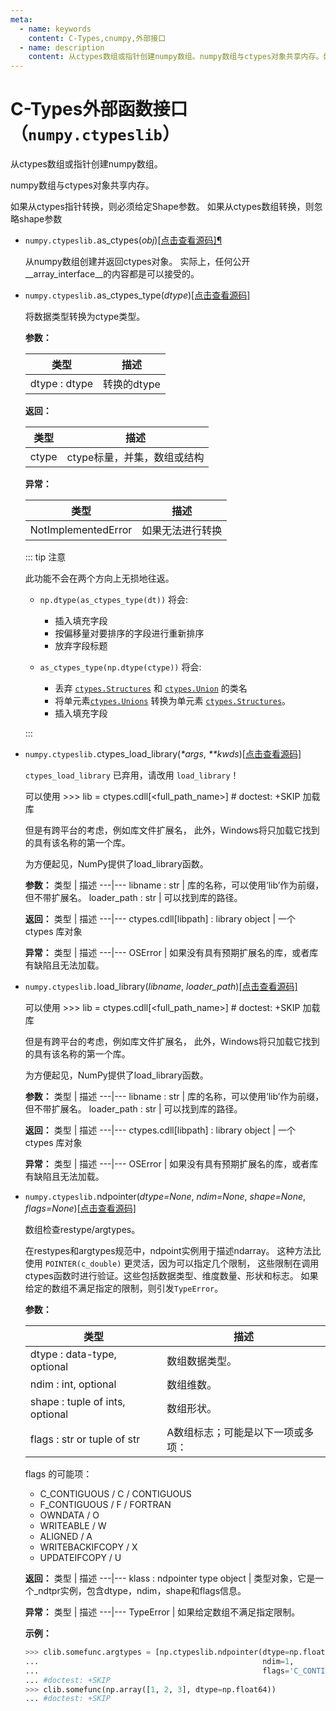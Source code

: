 ```yaml
---
meta:
  - name: keywords
    content: C-Types,cnumpy,外部接口
  - name: description
    content: 从ctypes数组或指针创建numpy数组。numpy数组与ctypes对象共享内存。如果从ctypes指针转换，则必须给定Shape参数。如果从ctypes数组转换，则忽略shape参数
---
```


# C-Types外部函数接口（``numpy.ctypeslib``）

  从ctypes数组或指针创建numpy数组。

  numpy数组与ctypes对象共享内存。

  如果从ctypes指针转换，则必须给定Shape参数。
  如果从ctypes数组转换，则忽略shape参数

- ``numpy.ctypeslib.``as_ctypes(*obj*)[[点击查看源码]](https://github.com/numpy/numpy/blob/master/numpy/ctypeslib.py#L526-L541)[¶](#numpy.ctypeslib.as_ctypes)

  从numpy数组创建并返回ctypes对象。
  实际上，任何公开 \_\_array_interface__的内容都是可以接受的。

- ``numpy.ctypeslib.``as_ctypes_type(*dtype*)[[点击查看源码]](https://github.com/numpy/numpy/blob/master/numpy/ctypeslib.py#L464-L502)

  将数据类型转换为ctype类型。

  **参数：**

  类型 | 描述
  ---|---
  dtype : dtype | 转换的dtype

  **返回：**

  类型 | 描述
  ---|---
  ctype | ctype标量，并集，数组或结构

  **异常：**

  类型 | 描述
  ---|---
  NotImplementedError | 如果无法进行转换

  ::: tip 注意

  此功能不会在两个方向上无损地往返。

  - ``np.dtype(as_ctypes_type(dt))`` 将会:
    - 插入填充字段
    - 按偏移量对要排序的字段进行重新排序
    - 放弃字段标题

  - ``as_ctypes_type(np.dtype(ctype))`` 将会:
    - 丢弃 [``ctypes.Structures``](https://docs.python.org/dev/library/ctypes.html#ctypes.Structure) 和 [``ctypes.Union``](https://docs.python.org/dev/library/ctypes.html#ctypes.Union) 的类名
    - 将单元素[``ctypes.Unions``](https://docs.python.org/dev/library/ctypes.html#ctypes.Union) 转换为单元素 [``ctypes.Structures``](https://docs.python.org/dev/library/ctypes.html#ctypes.Structure)。
    - 插入填充字段

  :::

- ``numpy.ctypeslib.``ctypes_load_library(*\*args*, *\*\*kwds*)[[点击查看源码]](https://github.com/numpy/numpy/blob/master/numpy/lib/utils.py#L98-L101)
  
  ``ctypes_load_library`` 已弃用，请改用 ``load_library``！
  
  可以使用 \>\>\> lib = ctypes.cdll[\<full_path_name\>] \# doctest: +SKIP 加载库

  但是有跨平台的考虑，例如库文件扩展名，
  此外，Windows将只加载它找到的具有该名称的第一个库。

  为方便起见，NumPy提供了load_library函数。

  **参数：**
  类型 | 描述
  ---|---
  libname : str | 库的名称，可以使用‘lib’作为前缀，但不带扩展名。
  loader_path : str | 可以找到库的路径。

  **返回：**
  类型 | 描述
  ---|---
  ctypes.cdll[libpath] : library object | 一个 ctypes 库对象

  **异常：**
  类型 | 描述
  ---|---
  OSError | 如果没有具有预期扩展名的库，或者库有缺陷且无法加载。

- ``numpy.ctypeslib.``load_library(*libname*, *loader_path*)[[点击查看源码]](https://github.com/numpy/numpy/blob/master/numpy/ctypeslib.py#L93-L157)

  可以使用 \>\>\> lib = ctypes.cdll[\<full_path_name\>] \# doctest: +SKIP 加载库

  但是有跨平台的考虑，例如库文件扩展名，
  此外，Windows将只加载它找到的具有该名称的第一个库。

  为方便起见，NumPy提供了load_library函数。

  **参数：**
  类型 | 描述
  ---|---
  libname : str | 库的名称，可以使用‘lib’作为前缀，但不带扩展名。
  loader_path : str | 可以找到库的路径。

  **返回：**
  类型 | 描述
  ---|---
  ctypes.cdll[libpath] : library object | 一个 ctypes 库对象

  **异常：**
  类型 | 描述
  ---|---
  OSError | 如果没有具有预期扩展名的库，或者库有缺陷且无法加载。

- ``numpy.ctypeslib.``ndpointer(*dtype=None*, *ndim=None*, *shape=None*, *flags=None*)[[点击查看源码]](https://github.com/numpy/numpy/blob/master/numpy/ctypeslib.py#L231-L346)

  数组检查restype/argtypes。

  在restypes和argtypes规范中，ndpoint实例用于描述ndarray。
  这种方法比使用 ``POINTER(c_double)`` 更灵活，因为可以指定几个限制，
  这些限制在调用ctypes函数时进行验证。这些包括数据类型、维度数量、形状和标志。
  如果给定的数组不满足指定的限制，则引发``TypeError``。

  **参数：**

  类型 | 描述
  ---|---
  dtype : data-type, optional | 数组数据类型。
  ndim : int, optional | 数组维数。
  shape : tuple of ints, optional | 数组形状。
  flags : str or tuple of str | A数组标志；可能是以下一项或多项：

  flags 的可能项：
    - C_CONTIGUOUS / C / CONTIGUOUS
    - F_CONTIGUOUS / F / FORTRAN
    - OWNDATA / O
    - WRITEABLE / W
    - ALIGNED / A
    - WRITEBACKIFCOPY / X
    - UPDATEIFCOPY / U

  **返回：**
  类型 | 描述
  ---|---
  klass : ndpointer type object | 类型对象，它是一个_ndtpr实例，包含dtype，ndim，shape和flags信息。

  **异常：**
  类型 | 描述
  ---|---
  TypeError | 如果给定数组不满足指定限制。

  **示例：**

  ``` python
  >>> clib.somefunc.argtypes = [np.ctypeslib.ndpointer(dtype=np.float64,
  ...                                                  ndim=1,
  ...                                                  flags='C_CONTIGUOUS')]
  ... #doctest: +SKIP
  >>> clib.somefunc(np.array([1, 2, 3], dtype=np.float64))
  ... #doctest: +SKIP
  ```
